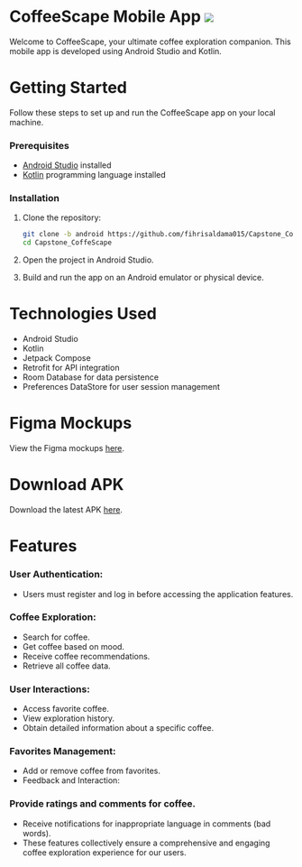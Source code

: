 # CoffeeScape Mobile App <img src="https://img.shields.io/badge/Built%20with-Android%20Studio-3DDC84?style=popout&logo=android-studio">
Welcome to CoffeeScape, your ultimate coffee exploration companion. This mobile app is developed using Android Studio and Kotlin.

# Getting Started

Follow these steps to set up and run the CoffeeScape app on your local machine.

### Prerequisites

- [Android Studio](https://developer.android.com/studio) installed
- [Kotlin](https://kotlinlang.org/docs/getting-started.html) programming language installed

### Installation

1. Clone the repository:

   ```bash
   git clone -b android https://github.com/fihrisaldama015/Capstone_CoffeScape.git
   cd Capstone_CoffeScape 

2. Open the project in Android Studio.
3. Build and run the app on an Android emulator or physical device.

# Technologies Used
- Android Studio
- Kotlin
- Jetpack Compose
- Retrofit for API integration
- Room Database for data persistence
- Preferences DataStore for user session management
  
# Figma Mockups

View the Figma mockups [here](https://www.figma.com/file/eLblkoTir6PEYUCENZBuUr/Capstone-CoffeeScape?type=design&node-id=0%3A1&mode=design&t=6YFnrADUspMSWIFy-1).

# Download APK

Download the latest APK [here](https://drive.google.com/file/d/1k0XWRxa93JR2suOXEf9g0k-coIV-m5vw/view?usp=sharing).
   
# Features

### User Authentication:
- Users must register and log in before accessing the application features.
  
### Coffee Exploration:

- Search for coffee.
- Get coffee based on mood.
- Receive coffee recommendations.
- Retrieve all coffee data.
  
### User Interactions:

- Access favorite coffee.
- View exploration history.
- Obtain detailed information about a specific coffee.

### Favorites Management:
- Add or remove coffee from favorites.
- Feedback and Interaction:

### Provide ratings and comments for coffee.
- Receive notifications for inappropriate language in comments (bad words).
- These features collectively ensure a comprehensive and engaging coffee exploration experience for our users.

